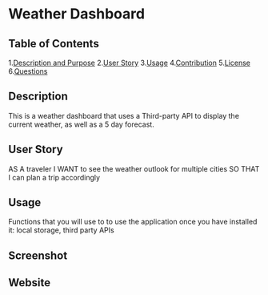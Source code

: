 # Weather Dashboard
## Table of Contents
1.[Description and Purpose](#description)
2.[User Story](#installation)
3.[Usage](#usage)
4.[Contribution](#contribution)
5.[License](#license)
6.[Questions](#questions)
## Description
This is a weather dashboard that uses a Third-party API to display the current weather, as well as a 5 day forecast.
## User Story
AS A traveler
I WANT to see the weather outlook for multiple cities
SO THAT I can plan a trip accordingly
## Usage
Functions that you will use to to use the application once you have installed it:
local storage, third party APIs
## Screenshot
## Website
